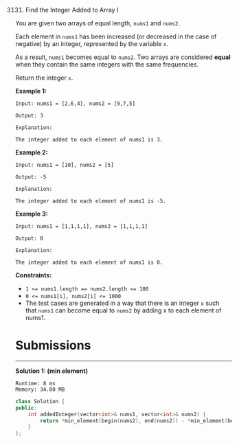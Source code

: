 3131. Find the Integer Added to Array I

You are given two arrays of equal length, `nums1` and `nums2`.

Each element in `nums1` has been increased (or decreased in the case of negative) by an integer, represented by the variable `x`.

As a result, `nums1` becomes equal to `nums2`. Two arrays are considered **equal** when they contain the same integers with the same frequencies.

Return the integer `x`.

 

**Example 1:**
```
Input: nums1 = [2,6,4], nums2 = [9,7,5]

Output: 3

Explanation:

The integer added to each element of nums1 is 3.
```

**Example 2:**
```
Input: nums1 = [10], nums2 = [5]

Output: -5

Explanation:

The integer added to each element of nums1 is -5.
```

**Example 3:**
```
Input: nums1 = [1,1,1,1], nums2 = [1,1,1,1]

Output: 0

Explanation:

The integer added to each element of nums1 is 0.
```
 

**Constraints:**

* `1 <= nums1.length == nums2.length <= 100`
* `0 <= nums1[i], nums2[i] <= 1000`
* The test cases are generated in a way that there is an integer `x` such that `nums1` can become equal to `nums2` by adding x to each element of nums1.

# Submissions
---
**Solution 1: (min element)**
```
Runtime: 8 ms
Memory: 34.00 MB
```
```c++
class Solution {
public:
    int addedInteger(vector<int>& nums1, vector<int>& nums2) {
        return *min_element(begin(nums2), end(nums2)) - *min_element(begin(nums1), end(nums1));
    }
};
```
